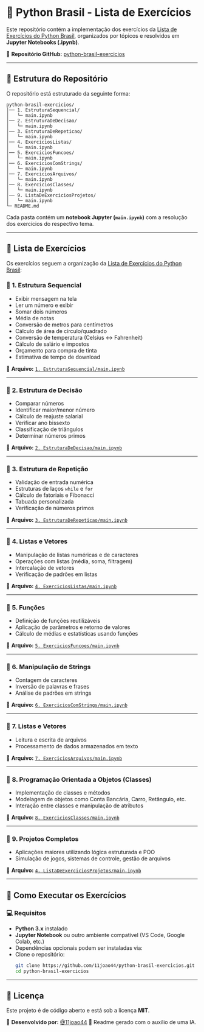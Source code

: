 # 📌 Python Brasil - Lista de Exercícios  

Este repositório contém a implementação dos exercícios da [Lista de Exercícios do Python Brasil](https://wiki.python.org.br/ListaDeExercicios), organizados por tópicos e resolvidos em **Jupyter Notebooks (.ipynb)**.

🔗 **Repositório GitHub:** [python-brasil-exercicios](https://github.com/11joao44/python-brasil-exercicios)  

---

## 📎 Estrutura do Repositório  

O repositório está estruturado da seguinte forma:

```
python-brasil-exercicios/
│── 1. EstruturaSequencial/
│   └─ main.ipynb
│── 2. EstruturaDeDecisao/
│   └─ main.ipynb
│── 3. EstruturaDeRepeticao/
│   └─ main.ipynb
│── 4. ExerciciosListas/
│   └─ main.ipynb
│── 5. ExerciciosFuncoes/
│   └─ main.ipynb
│── 6. ExerciciosComStrings/
│   └─ main.ipynb
│── 7. ExerciciosArquivos/
│   └─ main.ipynb
│── 8. ExerciciosClasses/
│   └─ main.ipynb
│── 9. ListaDeExerciciosProjetos/
│   └─ main.ipynb
└─ README.md
```

Cada pasta contém um **notebook Jupyter (`main.ipynb`)** com a resolução dos exercícios do respectivo tema.

---

## 🌟 Lista de Exercícios

Os exercícios seguem a organização da [Lista de Exercícios do Python Brasil](https://wiki.python.org.br/ListaDeExercicios):

### 📌 **1. Estrutura Sequencial**
- Exibir mensagem na tela
- Ler um número e exibir
- Somar dois números
- Média de notas
- Conversão de metros para centímetros
- Cálculo de área de círculo/quadrado
- Conversão de temperatura (Celsius ↔ Fahrenheit)
- Cálculo de salário e impostos
- Orçamento para compra de tinta
- Estimativa de tempo de download

🔹 **Arquivo:** [`1. EstruturaSequencial/main.ipynb`](1.%20EstruturaSequencial/main.ipynb)

---

### 📌 **2. Estrutura de Decisão**
- Comparar números
- Identificar maior/menor número
- Cálculo de reajuste salarial
- Verificar ano bissexto
- Classificação de triângulos
- Determinar números primos

🔹 **Arquivo:** [`2. EstruturaDeDecisao/main.ipynb`](2.%20EstruturaDeDecisao/main.ipynb)

---

### 📌 **3. Estrutura de Repetição**
- Validação de entrada numérica
- Estruturas de laços `while` e `for`
- Cálculo de fatoriais e Fibonacci
- Tabuada personalizada
- Verificação de números primos

🔹 **Arquivo:** [`3. EstruturaDeRepeticao/main.ipynb`](3.%20EstruturaDeRepeticao/main.ipynb)

---

### 📌 **4. Listas e Vetores**
- Manipulação de listas numéricas e de caracteres
- Operações com listas (média, soma, filtragem)
- Intercalação de vetores
- Verificação de padrões em listas

🔹 **Arquivo:** [`4. ExerciciosListas/main.ipynb`](4.%20ExerciciosListas/main.ipynb)

---

### 📌 **5. Funções**
- Definição de funções reutilizáveis
- Aplicação de parâmetros e retorno de valores
- Cálculo de médias e estatísticas usando funções

🔹 **Arquivo:** [`5. ExerciciosFuncoes/main.ipynb`](4.%20ExerciciosFuncoes/main.ipynb)

---

### 📌 **6. Manipulação de Strings**
- Contagem de caracteres
- Inversão de palavras e frases
- Análise de padrões em strings

🔹 **Arquivo:** [`6. ExerciciosComStrings/main.ipynb`](4.%20ExerciciosComStrings/main.ipynb)

---

### 📌 **7. Listas e Vetores**
- Leitura e escrita de arquivos
- Processamento de dados armazenados em texto

🔹 **Arquivo:** [`7. ExerciciosArquivos/main.ipynb`](4.%20ExerciciosArquivos/main.ipynb)

---

### 📌 **8. Programação Orientada a Objetos (Classes)**
- Implementação de classes e métodos
- Modelagem de objetos como Conta Bancária, Carro, Retângulo, etc.
- Interação entre classes e manipulação de atributos

🔹 **Arquivo:** [`8. ExerciciosClasses/main.ipynb`](4.%20ExerciciosClasses/main.ipynb)

---

### 📌 **9. Projetos Completos**
- Aplicações maiores utilizando lógica estruturada e POO
- Simulação de jogos, sistemas de controle, gestão de arquivos

🔹 **Arquivo:** [`4. ListaDeExerciciosProjetos/main.ipynb`](4.%20ListaDeExerciciosProjetos/main.ipynb)

---

## 🚀 Como Executar os Exercícios  

### 💻 Requisitos
- **Python 3.x** instalado
- **Jupyter Notebook** ou outro ambiente compatível (VS Code, Google Colab, etc.)
- Dependências opcionais podem ser instaladas via:
- Clone o repositório:
   ```sh
   git clone https://github.com/11joao44/python-brasil-exercicios.git
   cd python-brasil-exercicios
   ```
---

## 📄 Licença

Este projeto é de código aberto e está sob a licença **MIT**.

🔗 **Desenvolvido por:** [@11joao44](https://github.com/11joao44) 🚀
Readme gerado com o auxílio de uma IA.